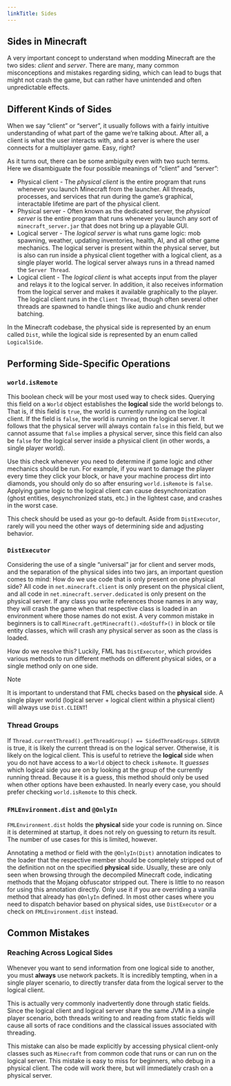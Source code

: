 ```yaml
---
linkTitle: Sides
---
```


<article class="docs-entry">
<h1 id="sides-in-minecraft">Sides in Minecraft<a class="headerlink" href="#sides-in-minecraft" title="Permanent link"> </a></h1>
<p>A very important concept to understand when modding Minecraft are the two sides: <em>client</em> and <em>server</em>. There are many, many common misconceptions and mistakes regarding siding, which can lead to bugs that might not crash the game, but can rather have unintended and often unpredictable effects.</p>
<h2 id="different-kinds-of-sides">Different Kinds of Sides<a class="headerlink" href="#different-kinds-of-sides" title="Permanent link"> </a></h2>
<p>When we say &ldquo;client&rdquo; or &ldquo;server&rdquo;, it usually follows with a fairly intuitive understanding of what part of the game we&rsquo;re talking about. After all, a client is what the user interacts with, and a server is where the user connects for a multiplayer game. Easy, right?</p>
<p>As it turns out, there can be some ambiguity even with two such terms. Here we disambiguate the four possible meanings of &ldquo;client&rdquo; and &ldquo;server&rdquo;:</p>
<ul>
<li>Physical client - The <em>physical client</em> is the entire program that runs whenever you launch Minecraft from the launcher. All threads, processes, and services that run during the game&rsquo;s graphical, interactable lifetime are part of the physical client.</li>
<li>Physical server - Often known as the dedicated server, the <em>physical server</em> is the entire program that runs whenever you launch any sort of <code>minecraft_server.jar</code> that does not bring up a playable GUI.</li>
<li>Logical server - The <em>logical server</em> is what runs game logic: mob spawning, weather, updating inventories, health, AI, and all other game mechanics. The logical server is present within the physical server, but is also can run inside a physical client together with a logical client, as a single player world. The logical server always runs in a thread named the <code>Server Thread</code>.</li>
<li>Logical client - The <em>logical client</em> is what accepts input from the player and relays it to the logical server. In addition, it also receives information from the logical server and makes it available graphically to the player. The logical client runs in the <code>Client Thread</code>, though often several other threads are spawned to handle things like audio and chunk render batching.</li>
</ul>
<p>In the Minecraft codebase, the physical side is represented by an enum called <code>Dist</code>, while the logical side is represented by an enum called <code>LogicalSide</code>.</p>
<h2 id="performing-side-specific-operations">Performing Side-Specific Operations<a class="headerlink" href="#performing-side-specific-operations" title="Permanent link"> </a></h2>
<h3 id="worldisremote"><code>world.isRemote</code><a class="headerlink" href="#worldisremote" title="Permanent link"> </a></h3>
<p>This boolean check will be your most used way to check sides. Querying this field on a <code>World</code> object establishes the  <strong>logical</strong> side the world belongs to. That is, if this field is <code>true</code>, the world is currently running on the logical client. If the field is <code>false</code>, the world is running on the logical server. It follows that the physical server will always contain <code>false</code> in this field, but we cannot assume that <code>false</code> implies a physical server, since this field can also be <code>false</code> for the logical server inside a physical client (in other words, a single player world).</p>
<p>Use this check whenever you need to determine if game logic and other mechanics should be run. For example, if you want to damage the player every time they click your block, or have your machine process dirt into diamonds, you should only do so after ensuring <code>world.isRemote</code> is <code>false</code>. Applying game logic to the logical client can cause desynchronization (ghost entities, desynchronized stats, etc.) in the lightest case, and crashes in the worst case.</p>
<p>This check should be used as your go-to default. Aside from <code>DistExecutor</code>, rarely will you need the other ways of determining side and adjusting behavior.</p>
<h3 id="distexecutor"><code>DistExecutor</code><a class="headerlink" href="#distexecutor" title="Permanent link"> </a></h3>
<p>Considering the use of a single &ldquo;universal&rdquo; jar for client and server mods, and the separation of the physical sides into two jars, an important question comes to mind: How do we use code that is only present on one physical side? All code in <code>net.minecraft.client</code> is only present on the physical client, and all code in <code>net.minecraft.server.dedicated</code> is only present on the physical server. If any class you write references those names in any way, they will crash the game when that respective class is loaded in an environment where those names do not exist. A very common mistake in beginners is to call <code>Minecraft.getMinecraft().&lt;doStuff&gt;()</code> in block or tile entity classes, which will crash any physical server as soon as the class is loaded.</p>
<p>How do we resolve this? Luckily, FML has <code>DistExecutor</code>, which provides various methods to run different methods on different physical sides, or a single method only on one side.</p>
<div class="admonition note">
<p class="admonition-title">Note</p>
<p>It is important to understand that FML checks based on the <strong>physical</strong> side. A single player world (logical server + logical client within a physical client) will always use <code>Dist.CLIENT</code>!</p>
</div>
<h3 id="thread-groups">Thread Groups<a class="headerlink" href="#thread-groups" title="Permanent link"> </a></h3>
<p>If <code>Thread.currentThread().getThreadGroup() == SidedThreadGroups.SERVER</code> is true, it is likely the current thread is on the logical server. Otherwise, it is likely on the logical client. This is useful to retrieve the <strong>logical</strong> side when you do not have access to a <code>World</code> object to check <code>isRemote</code>. It <em>guesses</em> which logical side you are on by looking at the group of the currently running thread. Because it is a guess, this method should only be used when other options have been exhausted. In nearly every case, you should prefer checking <code>world.isRemote</code> to this check.</p>
<h3 id="fmlenvironmentdist-and-onlyin"><code>FMLEnvironment.dist</code> and <code>@OnlyIn</code><a class="headerlink" href="#fmlenvironmentdist-and-onlyin" title="Permanent link"> </a></h3>
<p><code>FMLEnvironment.dist</code> holds the <strong>physical</strong> side your code is running on. Since it is determined at startup, it does not rely on guessing to return its result. The number of use cases for this is limited, however.</p>
<p>Annotating a method or field with the <code>@OnlyIn(Dist)</code> annotation indicates to the loader that the respective member should be completely stripped out of the definition not on the specified <strong>physical</strong> side. Usually, these are only seen when browsing through the decompiled Minecraft code, indicating methods that the Mojang obfuscator stripped out. There is little to no reason for using this annotation directly. Only use it if you are overriding a vanilla method that already has <code>@OnlyIn</code> defined. In most other cases where you need to dispatch behavior based on physical sides, use <code>DistExecutor</code> or a check on <code>FMLEnvironment.dist</code> instead.</p>
<h2 id="common-mistakes">Common Mistakes<a class="headerlink" href="#common-mistakes" title="Permanent link"> </a></h2>
<h3 id="reaching-across-logical-sides">Reaching Across Logical Sides<a class="headerlink" href="#reaching-across-logical-sides" title="Permanent link"> </a></h3>
<p>Whenever you want to send information from one logical side to another, you must <strong>always</strong> use network packets. It is incredibly tempting, when in a single player scenario, to directly transfer data from the logical server to the logical client.</p>
<p>This is actually very commonly inadvertently done through static fields. Since the logical client and logical server share the same JVM in a single player scenario, both threads writing to and reading from static fields will cause all sorts of race conditions and the classical issues associated with threading.</p>
<p>This mistake can also be made explicitly by accessing physical client-only classes such as <code>Minecraft</code> from common code that runs or can run on the logical server. This mistake is easy to miss for beginners, who debug in a physical client. The code will work there, but will immediately crash on a physical server.</p>
</article>